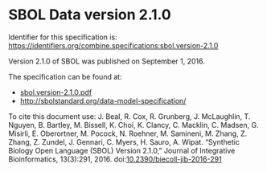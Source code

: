 # SBOL Data version 2.1.0
Identifier for this specification is: https://identifiers.org/combine.specifications:sbol.version-2.1.0

Version 2.1.0 of SBOL was published on September 1, 2016.

The specification can be found at:

* [sbol.version-2.1.0.pdf](./files/sbol.version-2.1.0.pdf)
* http://sbolstandard.org/data-model-specification/

To cite this document use: J. Beal, R. Cox, R. Grunberg, J. McLaughlin, T. Nguyen, B. Bartley, M. Bissell, K. Choi, K. Clancy, C. Macklin, C. Madsen, G. Misirli, E. Oberortner, M. Pocock, N. Roehner, M. Samineni, M. Zhang, Z. Zhang, Z. Zundel, J. Gennari, C. Myers, H. Sauro, A. Wipat. “Synthetic Biology Open Language (SBOL) Version 2.1.0,” Journal of Integrative Bioinformatics, 13(3):291, 2016. doi:[10.2390/biecoll-jib-2016-291](https://doi.org/10.2390/biecoll-jib-2016-291)